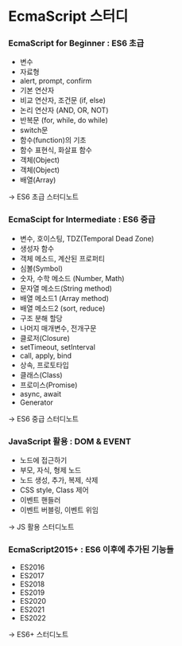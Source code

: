 # EcmaScript 스터디


### EcmaScript for Beginner : ES6 초급

- 변수
- 자료형
- alert, prompt, confirm
- 기본 연산자
- 비교 연산자, 조건문 (if, else)
- 논리 연산자 (AND, OR, NOT)
- 반복문 (for, while, do while)
- switch문
- 함수(function)의 기초
- 함수 표현식, 화살표 함수
- 객체(Object)
- 객체(Object)
- 배열(Array)

→ ES6 초급 스터디노트



### EcmaScipt for Intermediate : ES6 중급

- 변수, 호이스팅, TDZ(Temporal Dead Zone)
- 생성자 함수
- 객체 메소드, 계산된 프로퍼티
- 심볼(Symbol)
- 숫자, 수학 메소드 (Number, Math)
- 문자열 메소드(String method)
- 배열 메소드1 (Array method)
- 배열 메소드2 (sort, reduce)
- 구조 분해 할당
- 나머지 매개변수, 전개구문
- 클로저(Closure)
- setTimeout, setInterval
- call, apply, bind
- 상속, 프로토타입
- 클래스(Class)
- 프로미스(Promise)
- async, await
- Generator

→ ES6 중급 스터디노트



### JavaScript 활용 : DOM & EVENT

- 노드에 접근하기
- 부모, 자식, 형제 노드
- 노드 생성, 추가, 복제, 삭제
- CSS style, Class 제어
- 이벤트 핸들러
- 이벤트 버블링, 이벤트 위임

→ JS 활용 스터디노트



### EcmaScript2015+ : ES6 이후에 추가된 기능들

- ES2016
- ES2017
- ES2018
- ES2019
- ES2020
- ES2021
- ES2022

→ ES6+ 스터디노트
